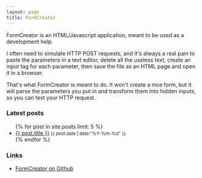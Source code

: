 ```yaml
---
layout: page
title: FormCreator
---
```


<div class="grid-container">
	<div class="grid-100 main-description">
		<p>FormCreator is an HTML/Javascript application, meant to be used as a development help.</p>
		<p>I often need to simulate HTTP POST requests, and it's always a real pain to paste the parameters in a text editor, delete all the useless text, create an input tag for each parameter, then save the file as an HTML page and open it in a browser.</p>        
        <p>That's what FormCreator is meant to do. It won't create a nice form, but it will parse the parameters you put in and transform them into hidden inputs, so you can test your HTTP request.</p>
	</div>
</div>

<div class="grid-container">
	<div class="grid-50 tablet-grid-50">
		<h3>Latest posts</h3>
		<ul class="home-list">
			{% for post in site.posts limit: 5 %}
				<li>
					<a href="{{ site.baseurl }}{{ post.url }}">{{ post.title }}</a>
					<small><i class="icon-time"> </i>{{ post.date | date:"%Y-%m-%d" }}</small>
				</li>
			{% endfor %}
		</ul>
	</div>
	<div class="grid-50 tablet-grid-50">
		<h3>Links</h3>
		<ul class="home-list">
			<li><a href="https://github.com/RemyG/FormCreator">FormCreator on Github</a></li>
		</ul>
	</div>
</div>
